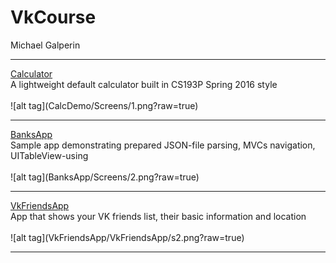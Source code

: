 # VkCourse
Michael Galperin
<hr>
<a href="https://github.com/piechart/VkCourse/tree/master/CalcDemo" target="_blank">Calculator</a><br>
A lightweight default calculator built in CS193P Spring 2016 style<br><br>
![alt tag](CalcDemo/Screens/1.png?raw=true)
<hr>
<a href="https://github.com/piechart/VkCourse/tree/master/BanksApp" target="_blank">BanksApp</a><br>
Sample app demonstrating prepared JSON-file parsing, MVCs navigation, UITableView-using<br><br>
![alt tag](BanksApp/Screens/2.png?raw=true)
<hr>
<a href="https://github.com/piechart/VkCourse/tree/master/VkFriendsApp" target="_blank">VkFriendsApp</a><br>
App that shows your VK friends list, their basic information and location<br><br>
![alt tag](VkFriendsApp/VkFriendsApp/s2.png?raw=true)
<hr>
